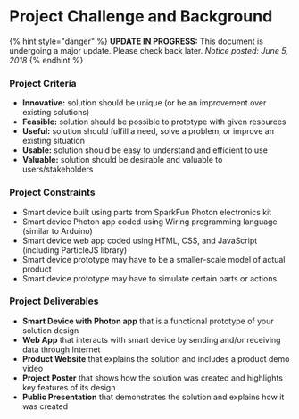 # Project Challenge and Background



{% hint style="danger" %}
**UPDATE IN PROGRESS:** This document is undergoing a major update. Please check back later.  _Notice posted: June 5, 2018_
{% endhint %}

### Project Criteria

* **Innovative:** solution should be unique \(or be an improvement over existing solutions\)
* **Feasible:** solution should be possible to prototype with given resources
* **Useful:** solution should fulfill a need, solve a problem, or improve an existing situation
* **Usable:** solution should be easy to understand and efficient to use
* **Valuable:** solution should be desirable and valuable to users/stakeholders

### Project Constraints

* Smart device built using parts from SparkFun Photon electronics kit​
* Smart device Photon app coded using Wiring programming language \(similar to Arduino\)
* Smart device web app coded using HTML, CSS, and JavaScript \(including ParticleJS library\)
* Smart device prototype may have to be a smaller-scale model of actual product
* Smart device prototype may have to simulate certain parts or actions

### Project Deliverables

* **Smart Device with Photon app** that is a functional prototype of your solution design
* **Web App** that interacts with smart device by sending and/or receiving data through Internet
* **Product Website** that explains the solution and includes a product demo video
* **Project Poster** that shows how the solution was created and highlights key features of its design
* **Public Presentation** that demonstrates the solution and explains how it was created

